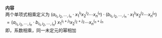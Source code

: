 **内容**  
两个单项式相乘定义为 $(a_{i_1,i_2,\cdots,i_n}  
\cdot x_1^{i_1}x_2^{i_2}\cdots x_n^{i_n})  
\cdot(b_{i_1,i_2,\cdots,i_n}  
\cdot x_1^{j_1}x_2^{j_2}\cdots x_n^{j_n})$   
 $=(a_{i_1,i_2,\cdots,i_n}\cdot  
b_{i_1,i_2,\cdots,i_n})\ x_1^{i_1+j_1}x_2^{i_2+j_2}  
\cdots x_n^{i_n+j_n}$   
即，系数相乘，同一未定元的幂相加  
